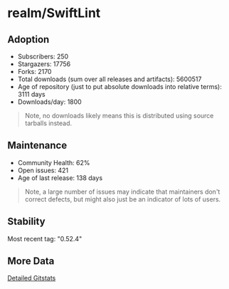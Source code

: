 # realm/SwiftLint

## Adoption

- Subscribers: 250
- Stargazers: 17756
- Forks: 2170
- Total downloads (sum over all releases and artifacts): 5600517
- Age of repository (just to put absolute downloads into relative terms): 3111 days
- Downloads/day: 1800

> Note, no downloads likely means this is distributed using source tarballs instead.

## Maintenance

- Community Health: 62%
- Open issues: 421
- Age of last release: 138 days

> Note, a large number of issues may indicate that maintainers don't correct defects, but might also
> just be an indicator of lots of users.

## Stability

Most recent tag: "0.52.4"

## More Data

[Detailed Gitstats](/bazel-catalog/gitstats/realm/SwiftLint)

